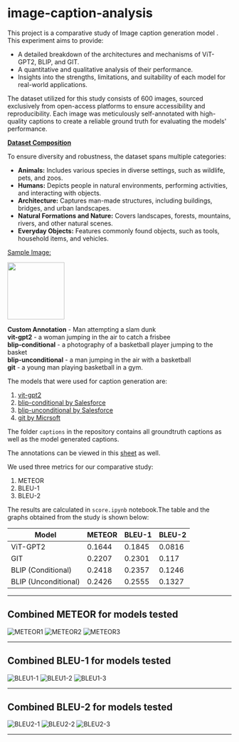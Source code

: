 # image-caption-analysis


This project is a comparative study of Image caption generation model . This experiment aims to provide:
- A detailed breakdown of the architectures and mechanisms of ViT-GPT2, BLIP, and GIT.
- A quantitative and qualitative analysis of their performance.
- Insights into the strengths, limitations, and suitability of each model for real-world applications.


The dataset utilized for this study consists of 600 images, sourced exclusively from open-access platforms to ensure accessibility and reproducibility. Each image was meticulously self-annotated with high-quality captions to create a reliable ground truth for evaluating the models' performance.

<b><u>Dataset Composition </u></b>

To ensure diversity and robustness, the dataset spans multiple categories:
- <b>Animals:</b> Includes various species in diverse settings, such as wildlife, pets, and zoos.
- <b>Humans:</b> Depicts people in natural environments, performing activities, and interacting with objects.
- <b>Architecture:</b> Captures man-made structures, including buildings, bridges, and urban landscapes.
- <b>Natural Formations and Nature:</b> Covers landscapes, forests, mountains, rivers, and other natural scenes.
- <b>Everyday Objects:</b> Features commonly found objects, such as tools, household items, and vehicles.

<u>Sample Image:</u>
<!-- ![Sample Image](/sample_image/cat9_img1.jpeg) -->
<img src="/sample_image/cat9_img1.jpeg" width="128">

<b>Custom Annotation</b> - Man attempting a slam dunk <br>
<b>vit-gpt2</b> - a woman jumping in the air to catch a frisbee<br>
<b>blip-conditional</b> - a photography of a basketball player jumping to the basket<br>
<b>blip-unconditional</b> - a man jumping in the air with a basketball<br>
<b>git</b> - a young man playing basketball in a gym.<br>

The models that were used for caption generation are:
1. [vit-gpt2](https://huggingface.co/nlpconnect/vit-gpt2-image-captioning)
2. [blip-conditional by Salesforce](https://huggingface.co/Salesforce/blip-image-captioning-base)
3. [blip-unconditional by Salesforce](https://huggingface.co/Salesforce/blip-image-captioning-base)
4. [git by Micrsoft](https://huggingface.co/microsoft/git-base)



The folder <code>captions</code> in the repository contains all groundtruth captions as well as the model generated captions. 

The annotations can be viewed in this [sheet](https://docs.google.com/spreadsheets/d/18qtOlw3fx2U0tpsXaBPplqvpL3YJEQoUMMsRXHYoeHU/edit?usp=sharing) as well. 


We used three metrics for our comparative study:
1. METEOR
2. BLEU-1
3. BLEU-2


The results are calculated in <code>score.ipynb</code> notebook.The table and the graphs obtained from the study is shown below:

| Model                    | METEOR | BLEU-1 | BLEU-2 |
|--------------------------|--------|--------|--------|
| ViT-GPT2                 | 0.1644 | 0.1845 | 0.0816 |
| GIT                      | 0.2207 | 0.2301 | 0.117  |
| BLIP (Conditional)       | 0.2418 | 0.2357 | 0.1246 |
| BLIP (Unconditional)     | 0.2426 | 0.2555 | 0.1327 |


---
<b>Combined METEOR for models tested</b>
---

![METEOR1](/results/Combined-meteor/combined-meteor-1.png)
![METEOR2](/results/Combined-meteor/combined-meteor-2.png)
![METEOR3](/results/Combined-meteor/combined-meteor-3.png)

---
<b>Combined BLEU-1 for models tested</b>
---
![BLEU1-1](/results/Combined-bleu1/combined-bleu1-1.png)
![BLEU1-2](/results/Combined-bleu1/combined-bleu1-2.png)
![BLEU1-3](/results/Combined-bleu1/combined-bleu1-3.png)

---
<b>Combined BLEU-2 for models tested</b>
---
![BLEU2-1](/results/Combined-bleu-2/combined-bleu2-1.png)
![BLEU2-2](/results/Combined-bleu-2/combined-bleu2-2.png)
![BLEU2-3](/results/Combined-bleu-2/combined-bleu2-3.png)

---